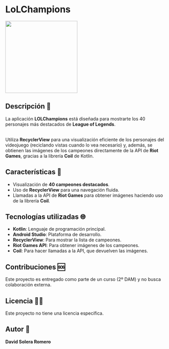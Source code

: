 # LoLChampions
<p>
    <img src="https://media.giphy.com/media/3oKIP73vEZmJjFNXtC/giphy.gif" width="225" height="225" />
</p>


## Descripción 📖

La aplicación **LOLChampions** está diseñada para mostrarte los 40 personajes más destacados de **League of Legends**. <br><br>

Utiliza **RecyclerView** para una visualización eficiente de los personajes del videojuego (reciclando vistas cuando lo vea necesario) y, además, se obtienen las imágenes de los campeones directamente de la API de **Riot Games**, gracias a la librería **Coil** de Kotlin.

## Características 📕

- Visualización de **40 campeones destacados**.
- Uso de **RecyclerView** para una navegación fluida.
- Llamadas a la API de **Riot Games** para obtener imágenes haciendo uso de la librería **Coil**.

## Tecnologías utilizadas 🌐

- **Kotlin**: Lenguaje de programación principal.
- **Android Studio**: Plataforma de desarrollo.
- **RecyclerView**: Para mostrar la lista de campeones.
- **Riot Games API**: Para obtener imágenes de los campeones.
- **Coil**: Para hacer llamadas a la API, que devuelven las imágenes.

## Contribuciones 🆘

Este proyecto es entregado como parte de un curso (2º DAM) y no busca colaboración externa.

## Licencia 👨‍🎓

Este proyecto no tiene una licencia específica.

## Autor 👻

**David Solera Romero**
